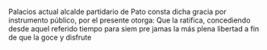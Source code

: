 Palacios actual alcalde partidario de Pato
consta dicha gracia por instrumento público,
por el presente otorga: Que la ratifica,
concediendo desde aquel referido tiempo para siem
pre jamas la más plena libertad a fin de que la goce y disfrute